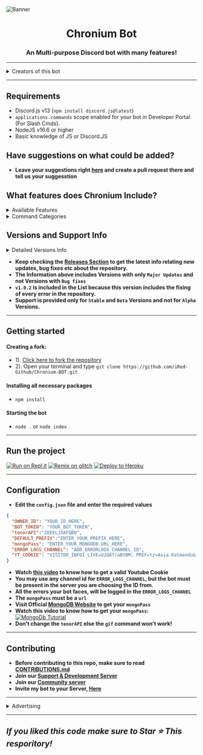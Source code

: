 ![Banner](https://cdn.discordapp.com/attachments/976417010521108551/988002240881127444/chronium-bot-v1.0.2-source-code.png)

<h1 align="center"> Chronium Bot  </h1>
<p align="center">
</a>
</p>
<h3 align="center">An Multi-purpose Discord bot with many features!</h3>

***

<details><summary>Creators of this bot</summary>
<img src="https://pfps.gg/assets/pfps/9018-super-cute-anime-girl-with-brown-eyes.png" alt="iRed">
</details>

---

## Requirements
- Discord.js v13 (`npm install discord.js@latest`)
- `applications.commands` scope enabled for your bot in Developer Portal (For Slash Cmds).
- NodeJS v16.6 or higher
- Basic knowledge of JS or Discord.JS

## Have suggestions on what could be added?
- **Leave your suggestions right [here](https://github.com/iRed-Github/Chronium-BOT/pulls) and create a pull request there and tell us your suggesstion**

## What features does Chronium Include?

<details><summary>Available Features</summary>

| Features             | Availability |
| -------------------- | ------------ |
| Anti-Link            |     ✅       |
| Autorole             |     ✅       |
| Auto-Mod             |     ✅       |
| Custom Prefix        |     ✅       |
| Permanent Database   |     ✅       |
| Welcomer             |     ✅       |
| Logging              |     ✅       |
| Menu(s)              |     ✅       |
| Slash Commands       |     ✅       |
| Rep System           |     ✅       |

</details>

<details><summary>Command Categories</summary>

| Commands Category      | Availability |
| ---------------------- | ------------ |
| Configuration          |     ✅       |
| Fun                    |     ✅       |
| Image                  |     ✅       |
| Info                   |     ✅       |
| Moderation             |     ✅       |
| Music                  |     ✅       |
| Economy                   |     Coming soon       |
| Utilities              |     ✅       |

</details>

## Versions and Support Info

<details><summary>Detailed Versions Info</summary>

|              Chronium Versions                           | Support Status |
| ------------------------------------------------------ | -------------- |
| v1.0.2 (Added,Removed,Modified and Fixed many things) (Current)           |       Available       |
| v1.0.1 (added slash commands)                            |       Unavailable       |
| v1.0.0-stable (added buttons system)             |       Unavailable       |

</details>

- **Keep checking the [Releases Section](https://github.com/iRed-Github/Chronium-BOT/releases) to get the latest info relating new updates, bug fixes etc about the repository.**
- **The Information above includes Versions with only `Major Updates` and not Versions with `Bug fixes`**
- **`v1.0.2` is included in the List because this version includes the fixing of every error in the repository.**
- **Support is provided only for `Stable` and `Beta` Versions and not for `Alpha` Versions.**

---

## Getting started
#### Creating a fork:
- 1). [Click here to fork the repository](https://github.com/iRed-Github/Chronium-BOT)
- 2). Open your terminal and type `git clone https://github.com/iRed-Github/Chronium-BOT.git`
#### Installing all necessary packages
- `npm install`
#### Starting the bot
- `node .` or `node index` 

---
## Run the project
[![Run on Repl.it](https://cdn.discordapp.com/attachments/911214420405919814/989043103010783272/run_on_replit.png)](https://replit.com/github/iRed-Github/Chronium-BOT)
[![Remix on glitch](https://cdn.discordapp.com/attachments/911214420405919814/989047753139187712/remix_on_glitch.png)](https://glitch.com/edit/#!/import/github/iRed-Github/Chronium-BOT)
[![Deploy to Heroku](https://cdn.discordapp.com/attachments/911214420405919814/989049316779896862/deploy_to_heroku.png)](https://heroku.com/deploy?template=https://github.com/iRed-Github/Chronium-BOT)

***
## Configuration
- **Edit the `config.json` file and enter the  required values**
```json
{
  "OWNER_ID": "YOUR_ID_HERE",
  "BOT_TOKEN": "YOUR_BOT_TOKEN",
  "tenorAPI":"ZEEELJXAFQBN",
  "DEFAULT_PREFIX":"ENTER_YOUR_PREFIX_HERE",
  "mongoPass": "ENTER_YOUR_MONGODB_URL_HERE",
  "ERROR_LOGS_CHANNEL": "ADD_ERRORLOGS_CHANNEL_ID",
  "YT_COOKIE": "VISITOR_INFO1_LIVE=U2QATraBYBM; PREF=tz=Asia.Katmandu&f6=40000000&f5=30000; LOGIN_INFO=AFmmF2swRQIgEFFHkukzOWBQMxoP1rJtpfcQcUrg1jgrGcE4GwAB-vkCIQD7-3xgs7ZVPFhxWYNCru-5am54qoN-Vmcia59iWygRGA:QUQ3MjNmeENNS2FSR2M1MjBXUlZGak5KbTZaUUlYRWRzRm5BT0M0YmloS3ZKZEYwOUtGZHZnQTdPYk5RSmkwbGVqWmhuSC1ON1ZTVFA5OFBsdGxJZHJucF9xRkV5Z054UkxfY1cxSWpLZmFQY1F5RXpDRFlGNEstSzRKYkR0ZXdfSkl3cHhFVnBpZ0s1dHdqaGJwQldic3FuUHlQLUlGWXln; SID=-wcVqRro67GFifmdlftZFeS5JEAl9jaWZyPVQCfw_7Q3Nsu7B0dr1r3seFK264Db58EsSA.; Secure-3PSID=-wcVqRro67GFifmdlftZFeS5JEAl9jaWZyPVQCfw_7Q3Nsu7pdxvk9qVm_kdi3E6inElYg.; HSID=AMOR6MIKosSG0sOAA; SSID=AEGlFwlmYV5AB3cC-; APISID=Y7Yo2SAxnIz4U1sl/A-3SZjry6vhyBgBQ8; SAPISID=vk9gOgIs4QfiInwL/A4hfXNFmDNi3PpWTA; Secure-3PAPISID=vk9gOgIs4QfiInwL/A4hfXNFmDNi3PpWTA; YSC=P0ojBQS_SMk; SIDCC=AJi4QfEVrKq60m8YEQ8qhRfoK0NMsi6FJkTAfn8F8VGc7hyLZvvbmW5py2eBSKk_1jKQgZ25X84; __Secure-3PSIDCC=AJi4QfH3aHjcC94EYd_hlT3GK6hJKuj7n6WFa-kGfynJm1WWEIbYtuIu9BiFBMcb9Hec6dvfY6Q",
}
```
- **Watch [this video](https://youtu.be/qymuvhBetnM) to know how to get a valid Youtube Cookie**
- **You may use any channel id for `ERROR_LOGS_CHANNEL`, but the bot must be present in the server you are choosing the ID from.**
- **All the errors your bot faces, will be logged in the `ERROR_LOGS_CHANNEL`**
- **The `mongoPass` must be a `url`**
- **Visit Official [MongoDB Website](https://mongodb.com) to get your `mongoPass`**
- **Watch this video to know how to get your `mongoPass`:**
[![MongoDb Tutorial](https://img.youtube.com/vi/HhHzCfrqsoE/maxresdefault.jpg)](https://youtu.be/HhHzCfrqsoE)
- **Don't change the `tenorAPI` else the `gif` command won't work!**


---

## Contributing
- **Before contributing to this repo, make sure to read [CONTRIBUTIONS.md](https://github.com/iRed-Github/Chronium-BOT/blob/master/CONTRIBUTIONS.md)**
- **Join our [Support & Development Server](https://dsc.gg/idk-development)**
- **Join our [Community server](https://dsc.gg/pcg-empire)**
- **Invite my bot to your Server, [Here](https://dsc.gg/chronium-bot)**

***

<details><summary>Advertising</summary>

[PCG's Empire](https://dsc.gg/pcg-empire) - Our partner

[![Our partner | PCG's Empire](https://cdn.discordapp.com/icons/980130999180607549/46fae3ead08e4abf0144f5aac89eec99.webp)](https://dsc.gg/pcg-empire)

  
[Bot-Hosting.net](https://bot-hosting.net) - It is a discord bot hosting service which hosts your discord bots on their vps servers for free of cost and is also 24/7 online with 0 cost
[![Bot-Hosting | Best free discord bot hosting service](https://images-ext-1.discordapp.net/external/9UfX7_aitHTgnSI5xOmrKQC7NMxhUcmjKZsnaHCHjJ8/%3Fsize%3D2048/https/cdn.discordapp.com/banners/884145104401608735/f320acbfaf316f229eba6dcf71d11e61.webp)](https://bot-hosting.net)

  
[clohost.xyz](https://clohost.xyz) - It is a discord bot hosting bot hosting service which hosts your discord bots on their vps servers for free of cost and is also 24/7 online with 0 cost

  
[![clohost.xyz | A free discord bot hosting service](https://cdn.discordapp.com/avatars/962719984344244244/5247575cdefd71f3e5efb1036c7c883e.png)](https://clohost.xyz)
</details>

***

## *If you liked this code make sure to Star ⭐ This resporitory!*
